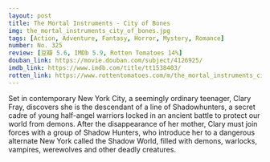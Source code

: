 ```yaml
---
layout: post 
title: The Mortal Instruments - City of Bones
img: the_mortal_instruments_city_of_bones.jpg
tags: [Action, Adventure, Fantasy, Horror, Mystery, Romance]
number: No. 325
review: [豆瓣 5.6, IMDb 5.9, Rotten Tomatoes 14%]
douban_link: https://movie.douban.com/subject/4126925/
imdb_link: https://www.imdb.com/title/tt1538403/
rotten_link: https://www.rottentomatoes.com/m/the_mortal_instruments_city_of_bones
---
```


Set in contemporary New York City, a seemingly ordinary teenager, Clary Fray, discovers she is the descendant of a line of Shadowhunters, a secret cadre of young half-angel warriors locked in an ancient battle to protect our world from demons. After the disappearance of her mother, Clary must join forces with a group of Shadow Hunters, who introduce her to a dangerous alternate New York called the Shadow World, filled with demons, warlocks, vampires, werewolves and other deadly creatures.